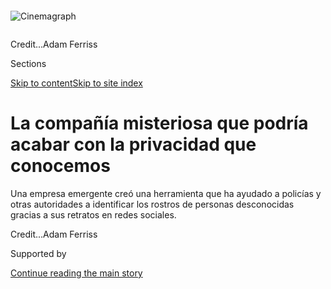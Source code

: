 <div id="app">

<div>

<div>

<div>

</div>

<div data-aria-hidden="false">

<div id="site-content" data-role="main">

<div>

<div class="css-1aor85t" style="opacity:0.000000001;z-index:-1;visibility:hidden">

<div class="css-1hqnpie">

<div class="css-epjblv">

<span class="css-17xtcya">[Negocios](/es/section/negocios)</span><span class="css-x15j1o">|</span><span class="css-fwqvlz">La
compañía misteriosa que podría acabar con la privacidad que
conocemos</span>

</div>

<div class="css-k008qs">

<div class="css-1iwv8en">

<span class="css-18z7m18"></span>

<div>

</div>

</div>

<span class="css-1n6z4y">https://nyti.ms/2v6ckrH</span>

<div class="css-1705lsu">

<div class="css-4xjgmj">

<div class="css-4skfbu" data-role="toolbar" data-aria-label="Social Media Share buttons, Save button, and Comments Panel with current comment count" data-testid="share-tools">

  - 
  - 
  - 
  - 
    
    <div class="css-6n7j50">
    
    </div>

  - 

</div>

</div>

</div>

</div>

</div>

</div>

<div id="NYT_TOP_BANNER_REGION" class="css-11qgg8s">

</div>

<div id="fullBleedHeaderContent">

<div class="css-n4ws9g">

<div class="sizeFull css-pvifa0">

<div class="css-14houu5" style="width:100%;overflow:hidden">

<div class="css-122y91a">

![Cinemagraph](https://static01.nyt.com/images/2020/01/19/business/19clearview-promo-sub/19clearview-promo-sub-square640.png)

</div>

</div>

<span class="css-cnj6d5 e1z0qqy90" itemprop="copyrightHolder"><span class="css-1ly73wi e1tej78p0">Credit...</span><span>Adam
Ferriss</span></span>

</div>

</div>

<div class="css-3z92zw">

<div class="css-6cn7ki">

<div class="NYTAppHideMasthead css-1bcu9v6 e1suatyy0">

<div class="section css-1o1qe8k e1suatyy2">

<div class="css-cu5p7t er09x8g0">

<div class="css-6n7j50">

</div>

<span class="css-1dv1kvn">Sections</span>

[Skip to content](#site-content)[Skip to site
index](#site-index)

</div>

<div class="css-10698na e1huz5gh0">

</div>

</div>

</div>

<div class="css-1sojcmr ehdk2mb0">

# La compañía misteriosa que podría acabar con la privacidad que conocemos

</div>

Una empresa emergente creó una herramienta que ha ayudado a policías y
otras autoridades a identificar los rostros de personas desconocidas
gracias a sus retratos en redes
sociales.

</div>

</div>

<div class="css-nwzfg5 e1gnum310">

<span class="css-1f9pvn2 negocios"></span><span class="css-cnj6d5 e1z0qqy90" itemprop="copyrightHolder"><span class="css-1ly73wi e1tej78p0">Credit...</span><span><span>Adam
Ferriss</span></span></span>

</div>

<div id="sponsor-wrapper" class="css-1hyfx7x">

<div id="sponsor-slug" class="css-19vbshk">

Supported by

</div>

[Continue reading the main
story](#after-sponsor)

<div id="sponsor" class="ad sponsor-wrapper" style="text-align:center;height:100%;display:block">

</div>

<div id="after-sponsor">

</div>

</div>

<div class="css-1wx1auc e1gnum311">

<div class="css-18e8msd">

<div class="css-vp77d3 epjyd6m0">

<div class="css-1baulvz">

Por [<span class="css-1baulvz last-byline" itemprop="name">Kashmir
Hill</span>](https://www.nytimes.com/by/kashmir-hill)

</div>

</div>

  - 20 de enero de
    2020

  - 
    
    <div class="css-4xjgmj">
    
    <div class="css-d8bdto" data-role="toolbar" data-aria-label="Social Media Share buttons, Save button, and Comments Panel with current comment count" data-testid="share-tools">
    
      - 
      - 
      - 
      - 
        
        <div class="css-6n7j50">
        
        </div>
    
      - 
    
    </div>
    
    </div>

</div>

<div class="css-tk9fsr">

[Read in
English](https://www.nytimes.com/2020/01/18/technology/clearview-privacy-facial-recognition.html "Read in English")

</div>

</div>

</div>

<div class="section meteredContent css-1r7ky0e" name="articleBody" itemprop="articleBody">

<div class="css-1fanzo5 StoryBodyCompanionColumn">

<div class="css-53u6y8">

Hasta hace poco, el éxito más grande de Hoan Ton-That era una aplicación
que permite que los usuarios le pongan el distintivo cabello amarillo de
Donald Trump a sus fotografías.

Después, Ton-That —un empresario australiano del rubro tecnológico— hizo
algo trascendental: inventó una herramienta que podría acabar con los
días en los que caminabas por la calle de manera anónima. Y luego le
proporcionó esa creación a cientos de agencias que vigilan el orden
público, desde policías locales en Florida hasta el FBI y el
Departamento de Seguridad Nacional de Estados Unidos.

</div>

</div>

<div>

</div>

<div class="css-1fanzo5 StoryBodyCompanionColumn">

<div class="css-53u6y8">

Clearview AI, su pequeña compañía, ideó una aplicación de reconocimiento
facial innovadora. Tomas la fotografía de una persona, la cargas y
puedes ver fotografías públicas de esa persona con enlaces que te llevan
a los sitios donde aparecieron esas fotos. El sistema —que depende de
una base de datos de más de 3000 millones de imágenes que, según
Clearview, fueron extraídas de Facebook, YouTube, Venmo y millones de
sitios web más— va mucho más allá de cualquier otra cosa que hayan
creado el gobierno estadounidense o los gigantes de Silicon Valley.

</div>

</div>

<div class="css-1fanzo5 StoryBodyCompanionColumn">

<div class="css-53u6y8">

Algunos agentes de la policía federal y estatal de Estados Unidos
dijeron que, aunque solo tenían información limitada sobre la manera en
que funciona Clearview y de quienes la crearon, habían usado la
aplicación para ayudar a resolver casos de hurto en tiendas, robo de
identidad, fraude con tarjetas de crédito, asesinato y explotación
sexual infantil.

Hasta ahora, las tecnologías que identifican de inmediato a las personas
a partir de su rostro han sido tabú a consecuencia de la erosión radical
que provocan en la privacidad.

Sin embargo, al margen del escrutinio público, más de 600 agencias del
orden público han comenzado a usar Clearview el año pasado, de acuerdo
con la compañía, que rechazó proporcionar una lista. El código
informático en el que se basa su aplicación, el cual fue analizado por
The New York Times, incluye lenguaje de programación que permite
combinarlo con visores de realidad aumentada; los usuarios posiblemente
serían capaces de identificar a todas las personas que vieran. La
herramienta podría identificar a activistas en una protesta o a una
persona atractiva que vemos en el metro, revelaría no solo sus nombres,
sino también en dónde viven, qué hacen y con qué personas se relacionan.

Clearview también ha autorizado el uso de la aplicación a por lo menos
un puñado de empresas por motivos de seguridad.

“Las posibilidades de convertirla en un arma son infinitas”, dijo Eric
Goldman, codirector del High Tech Law Institute en la Universidad de
Santa Clara. “Imaginemos a un agente de policía deshonesto que quiere
acosar a posibles parejas románticas o a un gobierno extranjero que la
usa para revelar secretos sobre personas que después podrá chantajear o
enviar a la cárcel”.

</div>

</div>

<div class="css-1fanzo5 StoryBodyCompanionColumn">

<div class="css-53u6y8">

Clearview se ha rodeado de hermetismo para evitar el debate sobre su
tecnología, que difumina los límites establecidos de privacidad. Cuando
comencé a investigar a la compañía en noviembre, su sitio web era una
página austera que refería a una dirección falsa en Manhattan como su
oficina. El único empleado de la compañía que puede consultarse en
LinkedIn, un gerente de ventas llamado “John Good”, resultó ser el
propio Ton-That, pero con un nombre falso. Durante un mes, las personas
afiliadas a la empresa no respondieron mis correos electrónicos ni mis
llamadas telefónicas.

Aunque la empresa me estaba evadiendo, también me estaba monitoreando.
Después de que así lo solicité, algunos policías cargaron mi fotografía
en la aplicación de Clearview. Poco después, recibieron llamadas de
representantes de la compañía que les preguntaron si estaban hablando
con los medios, una señal de que Clearview tiene la capacidad y, en este
caso, el apetito de monitorear a las personas que la policía está
buscando.

La tecnología de reconocimiento facial siempre ha sido controvertida. La
aplicación de Clearview conlleva riesgos adicionales porque las agencias
del orden público están cargando fotografías confidenciales a los
servidores de una empresa cuya capacidad de proteger sus datos no ha
sido puesta a prueba por organismos expertos independientes.

La compañía terminó por responder mis preguntas y señaló que su silencio
previo era típico en una empresa emergente que comienza bajo el radar.
Ton-That reconoció haber diseñado un prototipo para su uso con visores
de realidad aumentada, pero dijo que la empresa no tenía planeado
lanzarlo. Además, dijo que mi fotografía había sonado la alarma porque
la aplicación “identifica posibles comportamientos anómalos de búsqueda”
con el fin de evitar que los usuarios lleven a cabo lo que describió
como “búsquedas inapropiadas”.

Además de Ton-That, Clearview fue fundada por Richard Schwartz —quien
fue asesor de Rudolph W. Giuliani cuando fue alcalde de Nueva York— y
respaldada financieramente por Peter Thiel, el inversor de capital de
riesgo detrás de Facebook y Palantir.

Otro primer inversionista es una pequeña firma llamada Kirenaga
Partners. David Slazo, su fundador, rechazó las preocupaciones acerca de
que Clearview está haciendo que se pueda buscar a las personas por su
rostro en internet y dijo que es una herramienta valiosa para resolver
delitos.

</div>

</div>

<div class="css-1fanzo5 StoryBodyCompanionColumn">

<div class="css-53u6y8">

“He llegado a la conclusión de que, debido a que la información aumenta
constantemente, jamás habrá privacidad”, comentó Scalzo. “Las leyes
deben determinar lo que es legal, pero no puedes prohibir la tecnología.
Aunque, claro, podría llevarnos a un futuro distópico o algo así, pero
no puedes prohibirla”.

</div>

</div>

<div class="css-79elbk" data-testid="photoviewer-wrapper">

<div class="css-z3e15g" data-testid="photoviewer-wrapper-hidden">

</div>

<div class="css-1a48zt4 ehw59r15" data-testid="photoviewer-children">

![<span class="css-16f3y1r e13ogyst0" data-aria-hidden="true">Hoan
Ton-That, fundador de Clearview AI, cuya aplicación permite buscar
coincidencias de rostros con fotografías de caras que recopila de
internet</span><span class="css-cnj6d5 e1z0qqy90" itemprop="copyrightHolder"><span class="css-1ly73wi e1tej78p0">Credit...</span><span>Amr
Alfiky para The New York
Times</span></span>](https://static01.nyt.com/images/2020/01/19/business/20HillES-2/merlin_166989150_339af8f6-72dc-4344-8bea-138e3b8ba466-articleLarge.jpg?quality=75&auto=webp&disable=upscale)

</div>

</div>

<div class="css-1fanzo5 StoryBodyCompanionColumn">

<div class="css-53u6y8">

## Adictos a la inteligencia artificial

Ton-That, de 31 años, creció muy lejos de Silicon Valley, en Australia,
su país de origen. En 2007, abandonó la universidad y se mudó a San
Francisco. El iPhone acababa de lanzarse y su objetivo era incursionar
de manera temprana en lo que, según esperaba, sería un vibrante mercado
de aplicaciones de redes sociales.

En 2015, creó [Trump Hair](https://www.148apps.com/app/1040750174/), una
aplicación que agregaba el peinado distintivo del presidente de Estados
Unidos a las personas que aparecían en una fotografía y un programa de
intercambio de imágenes. Ambos fracasaron.

Desanimado, Ton-That se mudó a Nueva York en 2016. Alto y delgado, con
el pelo largo y negro, consideró dedicarse al modelaje, dijo. Pero
después de una sesión de fotografías volvió a su intento de descubrir
la próxima gran novedad en el mundo de la tecnología. Comenzó a leer
artículos académicos sobre inteligencia artificial, reconocimiento de
imágenes y aprendizaje automático.

Schwartz y Ton-That se conocieron en 2016 en un evento de libros en el
Instituto Manhattan, un centro de pensamiento conservador. Schwartz,
ahora de 61 años, había reunido un número impresionante de contactos
cuando trabajó para Giuliani en la década de los noventa. Poco después,
ambos decidieron incursionar juntos en el negocio del reconocimiento
facial: Ton-That construiría la aplicación y Schwartz utilizaría sus
contactos para activar el interés comercial.

Los departamentos de policía han tenido acceso a las herramientas de
reconocimiento facial durante casi veinte años, pero históricamente se
han limitado a buscar imágenes proporcionadas por el gobierno, como
fotografías de prontuario y de licencias de conducir.

Ton-That quería ir más allá de eso. Comenzó en 2016 con el reclutamiento
de un par de ingenieros. Uno ayudó a diseñar un programa que puede
recolectar automáticamente imágenes del rostro de la gente en internet,
a través de sitios de empleo y redes sociales, por ejemplo. Los
representantes de esas compañías dijeron que sus políticas prohíben ese
tipo de recolección de datos y Twitter
[anunció](https://developer.twitter.com/en/developer-terms/more-on-restricted-use-cases)
la prohibición explícita del uso de sus datos en tecnología de
reconocimiento facial.

</div>

</div>

<div class="css-1fanzo5 StoryBodyCompanionColumn">

<div class="css-53u6y8">

Contrataron a otro ingeniero para perfeccionar un algoritmo de
reconocimiento facial que se creó a partir de artículos académicos. El
resultado: un sistema que usa lo que Ton-That describe como una “red
neuronal de vanguardia” para convertir todas las imágenes en fórmulas
matemáticas —o vectores— con base en la geometría facial, con datos como
la distancia que hay entre los ojos de una persona, por ejemplo.
Clearview creó un gran directorio que agrupaba todas las fotografías con
vectores similares en “vecindarios”. Cuando un usuario carga la
fotografía de un rostro en el sistema de Clearview, este convierte el
rostro en un vector y después muestra todas las fotos extraídas y
almacenadas en el vecindario de ese vector, junto con los enlaces a los
sitios de donde provienen esas
imágenes.

</div>

</div>

<div class="css-a7yk8a e73j0it0">

<div class="css-1xdhyk6 erfvjey0">

<span class="css-1ly73wi e1tej78p0">Image</span>

<div class="css-zjzyr8">

<div data-testid="lazyimage-container" style="height:257.77777777777777px">

</div>

</div>

</div>

<span class="css-16f3y1r e13ogyst0" data-aria-hidden="true">Ton-That
mostró los resultados de una búsqueda de una fotografía en la que él
sale.</span><span class="css-cnj6d5 e1z0qqy90" itemprop="copyrightHolder"><span class="css-1ly73wi e1tej78p0">Credit...</span><span>Amr
Alfiky para The New York
Times</span></span>

<div class="css-1xdhyk6 erfvjey0">

<span class="css-1ly73wi e1tej78p0">Image</span>

<div class="css-zjzyr8">

<div data-testid="lazyimage-container" style="height:257.77777777777777px">

</div>

</div>

</div>

</div>

<div class="css-1fanzo5 StoryBodyCompanionColumn">

<div class="css-53u6y8">

Clearview es una compañía diminuta incluso después de haber recaudado 7
millones de dólares de inversionistas, según
[Pitchbook](https://pitchbook.com/profiles/company/232177-96), un sitio
web que da seguimiento a las inversiones de las empresas emergentes. La
compañía rechazó confirmar la cantidad.

## Un éxito viral

En febrero, la policía estatal de Indiana comenzó a experimentar con
Clearview. Resolvieron un caso a los veinte minutos de comenzar a usar
la aplicación. Dos hombres se habían peleado en un parque y el conflicto
terminó cuando uno le disparó al otro en el estómago. Un transeúnte
grabó el delito con su celular, así que la policía tenía una imagen del
rostro del atacante, la cual pudieron cargar en la aplicación de
Clearview.

De inmediato encontraron una coincidencia: el hombre aparecía en un
video que alguien había publicado en redes sociales y su nombre estaba
incluido en la información que acompaña al video. “No tenía licencia de
conducir ni había sido arrestado de adulto, así que no estaba en las
bases de datos del gobierno”, dijo Chuck Cohen, capitán de la Policía
Estatal de Indiana en ese momento.

El hombre fue arrestado y acusado; Cohen dijo que quizá no lo habrían
identificado sin la capacidad de buscar su rostro en las redes sociales.
La Policía Estatal de Indiana se convirtió en el primer cliente
comercial de Clearview, de acuerdo con la compañía. (La policía rechazó
hacer comentarios más allá de señalar que habían probado la aplicación
de Clearview).

La técnica de ventas más eficaz de la empresa fue ofrecer periodos de
prueba de 30 días a los oficiales. Ton-That por fin tuvo su primer éxito
viral.

</div>

</div>

<div class="css-1fanzo5 StoryBodyCompanionColumn">

<div class="css-53u6y8">

Las fuerzas de seguridad federales, incluyendo al FBI y al Departamento
de Seguridad Nacional de Estados Unidos, la están probando, al igual que
autoridades de la policía canadiense, de acuerdo con la compañía y con
funcionarios de gobierno.

## “Todos estamos arruinados”

Ton-That dijo que la herramienta no siempre funciona. La mayoría de las
fotografías en la base de datos de Clearview se toman al nivel de los
ojos y gran parte del material que la policía carga está a nivel aéreo,
proviene de cámaras de vigilancia montadas en techos o en lo alto de los
muros.

“Pusieron cámaras de vigilancia demasiado altas”, se lamentó Ton-That.
“El ángulo no es el mejor para un buen reconocimiento facial”.

A pesar de eso, señaló la compañía, su herramienta encuentra
coincidencias hasta en el 75 por ciento de los casos. Pero no está claro
con qué frecuencia la herramienta ofrece coincidencias falsas, porque no
ha sido probada por instancias expertas independientes, como el
Instituto Nacional de Estándares y Tecnología, una agencia federal
estadounidense que [califica el
rendimiento](https://www.nist.gov/programs-projects/face-recognition-vendor-test-frvt-ongoing)
de los algoritmos de reconocimiento
facial.

</div>

</div>

<div class="css-79elbk" data-testid="photoviewer-wrapper">

<div class="css-z3e15g" data-testid="photoviewer-wrapper-hidden">

</div>

<div class="css-1a48zt4 ehw59r15" data-testid="photoviewer-children">

<div class="css-1xdhyk6 erfvjey0">

<span class="css-1ly73wi e1tej78p0">Image</span>

<div class="css-zjzyr8">

<div data-testid="lazyimage-container" style="height:418.8888888888889px">

</div>

</div>

</div>

<span class="css-16f3y1r e13ogyst0" data-aria-hidden="true">Este gráfico
de Clearview afirma que tiene una base de datos de 3000 millones de
fotografías y la compara con las que  tienen a su disposición el FBI y
las policías de Florida y Los
Ángeles. </span><span class="css-cnj6d5 e1z0qqy90" itemprop="copyrightHolder"><span class="css-1ly73wi e1tej78p0">Credit...</span><span>Clearview</span></span>

</div>

</div>

<div class="css-1fanzo5 StoryBodyCompanionColumn">

<div class="css-53u6y8">

“No tenemos datos que sugieran que esta aplicación sea precisa”, dijo
Clare Garvie, investigadora del Centro de Privacidad y Tecnología de la
Universidad de Georgetown, quien ha estudiado el uso del reconocimiento
facial por parte del gobierno. “Cuanto más grande sea la base de datos,
mayor es el riesgo de identificación errónea por el efecto
*doppelgänger*. Están hablando de una base de datos masiva de personas
aleatorias que han encontrado en internet”.

Pero funcionarios policiales retirados y en activo han dicho que la
aplicación es efectiva. “Para nosotros, la prueba fue si funcionó o no”,
dijo Cohen, el excapitán de la Policía Estatal de Indiana.

</div>

</div>

<div class="css-1fanzo5 StoryBodyCompanionColumn">

<div class="css-53u6y8">

Una razón por la que Clearview está teniendo éxito es que su servicio es
único. Eso se debe a que Facebook y otras redes sociales prohíben que
las personas extraigan las imágenes de los usuarios. Al hacerlo,
Clearview está violando los términos de servicio de estas plataformas.

“Mucha gente lo está haciendo”, dijo Ton-That mientras se encogía de
hombros. “Facebook lo sabe”.

Jay Nancarrow, un portavoz de Facebook, dijo que la compañía estaba
conversando la situación con Clearview y que tomarán “las medidas
apropiadas si descubrimos que están violando nuestras reglas”.

Algunos agentes de las fuerzas de seguridad dijeron que no se dieron
cuenta de que las fotografías que cargaron se habían enviado y
almacenado en los servidores de Clearview. La compañía trata de
anticiparse a estas preocupaciones con un documento que incluye
[preguntas
frecuentes](https://int.nyt.com/data/documenthelper/6690-clearview-faq/c8b081a0bcca12e7903a/optimized/full.pdf#page=1),
el cual proporciona a los posibles clientes y en el que señala que sus
empleados de atención a clientes no ven las fotografías que carga la
policía.

</div>

</div>

<div class="css-79elbk" data-testid="photoviewer-wrapper">

<div class="css-z3e15g" data-testid="photoviewer-wrapper-hidden">

</div>

<div class="css-1a48zt4 ehw59r15" data-testid="photoviewer-children">

<div class="css-1xdhyk6 erfvjey0">

<span class="css-1ly73wi e1tej78p0">Image</span>

<div class="css-zjzyr8">

<div data-testid="lazyimage-container" style="height:258.4222222222222px">

</div>

</div>

</div>

<span class="css-16f3y1r e13ogyst0" data-aria-hidden="true">Algunos
materiales de mercadotecnia de Clearview, obtenidos a través de una
solicitud de registros públicos en Atlanta</span>

</div>

</div>

<div class="css-1fanzo5 StoryBodyCompanionColumn">

<div class="css-53u6y8">

Clearview contrató a Paul Clement, fiscal general de Estados Unidos
durante el gobierno de George W. Bush, para disipar preocupaciones sobre
la legalidad de la aplicación.

En un [memorando de
agosto](https://int.nyt.com/data/documenthelper/6689-clearview-legal-memo/c8b081a0bcca12e7903a/optimized/full.pdf#page=1)
que Clearview proporcionó a sus posibles clientes, incluyendo al
[Departamento de Policía de
Atlanta](https://www.muckrock.com/foi/atlanta-325/facial-recognition-atlanta-ga-76491/)
y la Oficina del Alguacil del Condado de Pinellas en Florida, Clement
dijo que las agencias del orden público “no violan la constitución o las
leyes relevantes y vigentes de biométrica y privacidad cuando usan
Clearview como se debe”.

Clement, ahora socio de Kirkland & Ellis, escribió que las autoridades
no tienen que decirles a los acusados que fueron identificados a través
de Clearview siempre y cuando no sea la única razón por la que
obtuvieron una orden para arrestarlos. Clement no respondió a varias
solicitudes para hacer comentarios.

</div>

</div>

<div class="css-1fanzo5 StoryBodyCompanionColumn">

<div class="css-53u6y8">

El memorando pareció ser eficaz; la policía de Atlanta y la Oficina del
Alguacil del Condado de Pinellas comenzaron a usar Clearview poco
después.

Dado que la policía sube fotos de personas que intenta identificar,
Clearview posee una base de datos cada vez mayor de personas que han
atraído la atención de las autoridades. La compañía también tiene la
capacidad de manipular los resultados que ve la policía. Después de que
la compañía se dio cuenta de que yo le solicité a oficiales que subieran
mi foto a la aplicación, los sistemas de Clearview no mostraron
coincidencias de mi rostro por un buen tiempo. Cuando Ton-That fue
cuestionado por esto, se echó a reír y lo llamó un “error de
*software*”.

“Es espeluznante lo que están haciendo. Y creo que habrá muchas más de
estas empresas. No hay monopolio en las matemáticas”, dijo Al Gidari,
profesor de privacidad en la Facultad de Derecho de Stanford. “En
ausencia de una ley federal de privacidad fuerte, todos estamos
arruinados”.

Woodrow Hartzog, profesor de Derecho e Informática en la Universidad
Northeastern en Boston, considera que Clearview es la prueba más
reciente de que [debe
prohibirse](https://www.nytimes.com/2019/10/17/opinion/facial-recognition-ban.html)
el reconocimiento facial en Estados Unidos.

“Hemos dependido de los esfuerzos de la industria para autovigilarse y
no adoptar una tecnología tan riesgosa, pero ahora esos controles se
están desintegrando porque hay mucho dinero sobre la mesa”, dijo
Hartzog. “No veo un futuro en el que aprovechemos los beneficios de la
tecnología de reconocimiento facial sin el abuso paralizante de la
vigilancia que implica. La única manera de frenarla es prohibirla”.

## El lugar en donde todos saben tu nombre

Durante una entrevista reciente en las oficinas de Clearview —en un
espacio de WeWork en Chelsea en Manhattan—, Ton-That hizo una prueba de
la aplicación con una foto suya. Se tomó una selfi y la subió. La
aplicación sacó 23 fotos de él. En una de esas fotos aparece sin camisa,
con un cigarrillo en la boca y está cubierto en lo que parece sangre.

Ton-That luego tomó mi foto y la subió a la aplicación. El “error de
*software*” se había solucionado y ahora mi foto arrojó muchos
resultados, algunos que tienen más de una década, incluidas fotos que no
había visto antes. Después volví a sacarme una foto en la que me tapé la
nariz y la parte inferior de mi cara y aún así la aplicación dio siete
coincidencias correctas.

</div>

</div>

<div class="css-1fanzo5 StoryBodyCompanionColumn">

<div class="css-53u6y8">

Los oficiales de policía y los inversionistas de Clearview predicen que
la aplicación eventualmente estará disponible para el público.

Pero Ton-That dijo que estaba renuente a eso. “Siempre hay una comunidad
de personas malas que querrán usarla de manera incorrecta”, dijo.

Incluso si Clearview no pone a disposición del público general la
aplicación, alguna otra empresa podría hacerlo ahora que el tabú está
roto. Buscar a una persona por su rostro podría ser tan fácil como
buscar un nombre en Google. Los extraños podrían escuchar conversaciones
delicadas, tomar fotos de quienes participan y conocer secretos
personales. Alguien caminando por la calle sería identificable
inmediatamente y la dirección de su casa estaría a solo unos clics de
distancia. Sería el fin del anonimato público.

Cuando Ton-That fue cuestionado sobre las implicaciones de traer tal
poder al mundo, el empresario pareció desconcertado.

“Tengo que pensar en eso”, dijo. “Creemos que este es el mejor uso de la
tecnología”.

Jennifer Valentino-DeVries, Gabriel J. X. Dance y Aaron Krolik
colaboraron en este reportaje. Kitty Bennett colaboró con la
investigación.

Kashmir Hill es una periodista de tecnología. Escribe sobre las maneras
inesperadas y a veces ominosas en las que la tecnología está cambiando
nuestras vidas, en especial cuando se trata de nuestra privacidad.
[@kashhill](https://twitter.com/kashhill?ref_src=twsrc%5Egoogle%7Ctwcamp%5Eserp%7Ctwgr%5Eauthor)

-----

</div>

</div>

</div>

<div>

</div>

<div>

</div>

<div>

</div>

<div>

<div id="bottom-wrapper" class="css-1ede5it">

<div id="bottom-slug" class="css-l9onyx">

Advertisement

</div>

[Continue reading the main
story](#after-bottom)

<div id="bottom" class="ad bottom-wrapper" style="text-align:center;height:100%;display:block;min-height:90px">

</div>

<div id="after-bottom">

</div>

</div>

</div>

</div>

</div>

## Site Index

<div>

</div>

## Site Information Navigation

  - [© <span>2020</span> <span>The New York Times
    Company</span>](https://help.nytimes.com/hc/en-us/articles/115014792127-Copyright-notice)

<!-- end list -->

  - [NYTCo](https://www.nytco.com/)
  - [Contact
    Us](https://help.nytimes.com/hc/en-us/articles/115015385887-Contact-Us)
  - [Work with us](https://www.nytco.com/careers/)
  - [Advertise](https://nytmediakit.com/)
  - [T Brand Studio](http://www.tbrandstudio.com/)
  - [Your Ad
    Choices](https://www.nytimes.com/privacy/cookie-policy#how-do-i-manage-trackers)
  - [Privacy](https://www.nytimes.com/privacy)
  - [Terms of
    Service](https://help.nytimes.com/hc/en-us/articles/115014893428-Terms-of-service)
  - [Terms of
    Sale](https://help.nytimes.com/hc/en-us/articles/115014893968-Terms-of-sale)
  - [Site
    Map](https://spiderbites.nytimes.com)
  - [Help](https://help.nytimes.com/hc/en-us)
  - [Subscriptions](https://www.nytimes.com/subscription?campaignId=37WXW)

</div>

</div>

</div>

</div>
